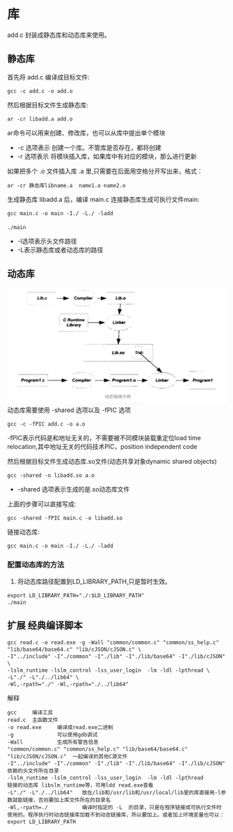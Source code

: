 # 库

add.c 封装成静态库和动态库来使用。
## 静态库
首先将 add.c 编译成目标文件:
```shell script
gcc -c add.c -o add.o
```

然后根据目标文件生成静态库:
```shell script
ar -cr libadd.a add.o
```
ar命令可以用来创建、修改库，也可以从库中提出单个模块

* -c 选项表示 创建一个库。不管库是否存在，都将创建
* -r 选项表示 将模块插入库，如果库中有对应的模块，那么进行更新

如果把多个 .o 文件插入库 .a 里,只需要在后面用空格分开写出来，格式：
```shell script
ar -cr 静态库libname.a  name1.o name2.o
```

生成静态库 libadd.a 后，编译 main.c 连接静态库生成可执行文件main:

```shell script
gcc main.c -o main -I./ -L./ -ladd

./main
```
* -I选项表示头文件路径
* -L表示静态库或者动态库的路径


## 动态库
![](.lib_images/dynamic_process.png)
动态库需要使用 -shared 选项以及 -fPIC 选项
```shell script
gcc -c -fPIC add.c -o a.o
```
-fPIC表示代码是和地址无关的，不需要被不同模块装载重定位load time relocation,其中地址无关的代码技术PIC，position independent code

然后根据目标文件生成动态库.so文件(动态共享对象dynamic shared objects)
```shell script
gcc -shared -o libadd.so a.o
```
* -shared 选项表示生成的是.so动态库文件

上面的步骤可以直接写成:
```shell script
gcc -shared -fPIC main.c -o libadd.so
```

链接动态库:
```shell script
gcc main.c -o main -I./ -L./ -ladd
```

### 配置动态库的方法
1. 将动态库路径配置到LD_LIBRARY_PATH,只是暂时生效。
```shell script
export LD_LIBRARY_PATH="./:$LD_LIBRARY_PATH"
./main
```

## 扩展 经典编译脚本
```shell script
gcc read.c -o read.exe -g -Wall "common/common.c" "common/ss_help.c" "lib/base64/base64.c" "lib/cJSON/cJSON.c" \
-I"../include" -I"./common" -I"./lib" -I"./lib/base64" -I"./lib/cJSON"  \
-lslm_runtime -lslm_control -lss_user_login  -lm -ldl -lpthread \
-L"./" -L"./../lib64" \
-Wl,-rpath="./" -Wl,-rpath="./../lib64"
```
解释
```shell script
gcc     编译工具
read.c  主函数文件
-o read.exe     编译成read.exe二进制
-g              可以使用gdb调试
-Wall           生成所有警告信息
"common/common.c" "common/ss_help.c" "lib/base64/base64.c" "lib/cJSON/cJSON.c"  一起编译的其他C源文件
-I"../include" -I"./common" -I"./lib" -I"./lib/base64" -I"./lib/cJSON"          依赖的头文件所在目录
-lslm_runtime -lslm_control -lss_user_login  -lm -ldl -lpthread                 链接的动态库 libslm_runtime等，可用ldd read.exe查看
-L"./" -L"./../lib64"   放在/lib和/usr/lib和/usr/local/lib里的库直接用-l参数就能链接，否则要加上库文件所在的目录名
-Wl,-rpath=./           编译时指定的 -L  的目录，只是在程序链接成可执行文件时使用的。程序执行时动态链接库加载不到动态链接库，所以要加上。或者加上环境变量也可以：export LD_LIBRARY_PATH
```
